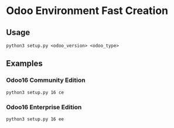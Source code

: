 # Odoo Environment Fast Creation

## Usage

```
python3 setup.py <odoo_version> <odoo_type>
```

## Examples
### Odoo16 Community Edition
```
python3 setup.py 16 ce
```
### Odoo16 Enterprise Edition
``` 
python3 setup.py 16 ee
```
